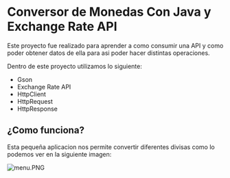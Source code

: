 # Conversor de Monedas Con Java y Exchange Rate API
<p>Este proyecto fue realizado para aprender a como consumir una API y como poder obtener datos de ella para asi poder hacer distintas operaciones.</p>

<p>
  Dentro de este proyecto utilizamos lo siguiente:
</p>
<ul>
  <li>Gson</li>
  <li>Exchange Rate API</li>
  <li>HttpClient</li>
  <li>HttpRequest</li>
  <li>HttpResponse</li>
</ul>

## ¿Como funciona?
<p>
Esta pequeña aplicacion nos permite convertir diferentes divisas como lo podemos ver en la siguiente imagen:
</p>

![menu.PNG](https://drive.google.com/file/d/1RnPMb93y1_ly5Es2CvTrDepJCy09hwNo/view?usp=drive_link)